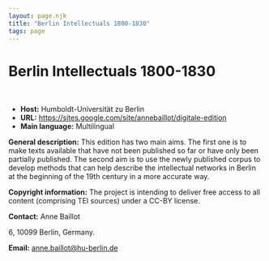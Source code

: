 ```yaml
---
layout: page.njk
title: "Berlin Intellectuals 1800-1830"
tags: page
---
```

# Berlin Intellectuals 1800-1830



 
 


* **Host:** Humboldt-Universität zu Berlin
* **URL:** <https://sites.google.com/site/annebaillot/digitale-edition>
* **Main language:** Multilingual


**General description:** This edition has two main aims. The first
 one is to make texts available that have not been published
 so far or have only been partially published. The second
 aim is to use the newly published corpus to develop methods
 that can help describe the intellectual networks in Berlin
 at the beginning of the 19th century in a more accurate
 way.
 
 **Copyright information:** The project is intending to deliver free
 access to all content (comprising TEI sources) under a CC-BY
 license.
 
 **Contact:** Anne Baillot
 

 6, 10099 Berlin, Germany.
 
 **Email:** [anne.baillot@hu-berlin.de](mailto:anne.baillot@hu-berlin.de)

